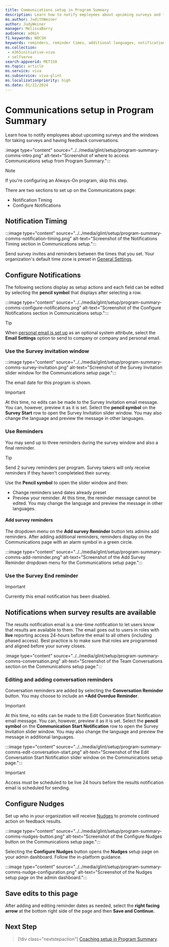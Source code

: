 ```yaml
---
title: Communications setup in Program Summary
description: Learn how to notify employees about upcoming surveys and the windows for taking surveys and having feedback conversations.
ms.author: JudithWeiner
author: JudyWeiner
manager: MelissaBarry
audience: admin
f1.keywords: NOCSH
keywords: reminders, reminder times, additional languages, notifications 
ms.collection: 
 - m365initiative-viva
 - selfserve
search-appverid: MET150
ms.topic: article
ms.service: viva
ms.subservice: viva-glint
ms.localizationpriority: high
ms.date: 01/22/2024
---
```


# Communications setup in Program Summary

Learn how to notify employees about upcoming surveys and the windows for taking surveys and having feedback conversations.

:image type="content" source="../../media/glint/setup/program-summary-comms-intro.png" alt-text="Screenshot of where to access Communications setup from Program Summary.":::

>[!NOTE]
> If you're configuring an Always-On program, skip this step.

There are two sections to set up on the Communications page:
- Notification Timing
- Configure Notifications

## Notification Timing

:::image type="content" source="../../media/glint/setup/program-summary-comms-notification-timing.png" alt-text="Screenshot of the Notifications Timing section in Communications setup.":::

Send survey invites and reminders between the times that you set. Your organization's default time zone is preset in [General Settings](https://go.microsoft.com/fwlink/?linkid=2230744).

## Configure Notifications

The following sections display as setup actions and each field can be edited by selecting the **pencil symbol** that displays after selecting a row.

:::image type="content" source="../../media/glint/setup/program-summary-comms-configure-notifications.png" alt-text="Screenshot of the Configure Notifications section in Communications setup.":::

>[!TIP]
>When [personal email is set up](https://go.microsoft.com/fwlink/?linkid=2247991) as an optional system attribute, select the **Email Settings** option to send to company or company and personal email.

### Use the Survey invitation window

:::image type="content" source="../../media/glint/setup/program-summary-comms-survey-invitation.png" alt-text="Screenshot of the Survey Invitation slider window for the Communications setup page.":::

The email date for this program is shown. 

>[!IMPORTANT]
> At this time, no edits can be made to the Survey Invitation email message. You can, however, preview it as it is set. Select the **pencil symbol** on the **Survey Start** row to open the Survey Invitation slider window. You may also change the language and preview the message in other languages.

### Use Reminders

You may send up to three reminders during the survey window and also a final reminder.

>[!TIP]
>Send 2 survey reminders per program. Survey takers will only receive reminders if they haven't completeled their survey. 

Use the **Pencil symbol** to open the slider window and then:
- Change reminders send dates already preset
- Preview your reminder. At this time, the reminder message cannot be edited. You may change the language and preview the message in other languages.

#### Add survey reminders

The dropdown menu on the **Add survey Reminder** button lets admins add reminders. After adding additional reminders, reminders display on the Communications page with an alarm symbol in a green circle.

:::image type="content" source="../../media/glint/setup/program-summary-comms-add-reminder.png" alt-text="Screenshot of the Add Survey Reminder dropdown menu for the Communications setup page.":::

### Use the Survey End reminder

>[!IMPORTANT]
> Currently this email notification has been disabled.

## Notifications when survey results are available

The results notification email is a one-time notification to let users know that results are available to them. The email goes out to users in roles with **live** reporting access 24-hours before the email to all others (including phased access). Best practice is to make sure that roles are programmed and aligned before your survey closes. 

:image type="content" source="../../media/glint/setup/program-summary-comms-conversation.png" alt-text="Screenshot of the Team Conversations section on the Communications setup page.":::

### Editing and adding conversation reminders

Conversation reminders are added by selecting the **Conversation Reminder** button. You may choose to include an **+Add Overdue Reminder**.

>[!IMPORTANT]
> At this time, no edits can be made to the Edit Converation Start Notification email message. You can, however, preview it as it is set. Select the **pencil symbol** on the **Communication Start Notification** row to open the Survey Invitation slider window. You may also change the language and preview the message in additional languages.

:::image type="content" source="../../media/glint/setup/program-summary-comms-edit-conversation-start.png" alt-text="Screenshot of the Edit Conversation Start Notification slider window on the Communications setup page.":::

> [!IMPORTANT]
> Access must be scheduled to be live 24 hours before the results notification email is scheduled for sending.

## Configure Nudges

Set up who in your organization will receive [Nudges](https://go.microsoft.com/fwlink/?linkid=2231015) to promote continued action on feedback results. 

:::image type="content" source="../../media/glint/setup/program-summary-comms-nudges-button.png" alt-text="Screenshot of the Configure Nudges button on the Communications setup page.":::

Selecting the **Configure Nudges** button opens the **Nudges** setup page on your admin dashboard. Follow the in-platform guidance.

:::image type="content" source="../../media/glint/setup/program-summary-comms-nudge-configuration.png" alt-text="Screenshot of the Nudges setup page on the admin dashboard.":::

## Save edits to this page

After adding and editing reminder dates as needed, select the **right facing arrow** at the bottom right side of the page and then **Save and Continue.**

## Next Step
> [!div class="nextstepaction"]
> [Coaching setup in Program Summary](https://go.microsoft.com/fwlink/?linkid=2231416).

